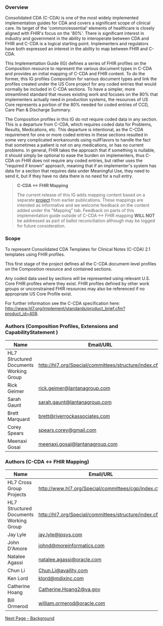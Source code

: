 ### Overview

Consolidated CDA (C-CDA) is one of the most widely implemented implementation guides for CDA and covers a significant scope of clinical care. Its target of the 'common/essential' elements of healthcare is closely aligned with FHIR's focus on the '80%'. There is significant interest in industry and government in the ability to interoperate between CDA and FHIR and C-CDA is a logical starting point. Implementers and regulators have both expressed an interest in the ability to map between FHIR and C-CDA.

This Implementation Guide (IG) defines a series of FHIR profiles on the Composition resource to represent the various document types in C-CDA and provides an initial mapping of C-CDA and FHIR content. To do the former, this IG profiles Composition for various document types and link the profiles created under the US Core project for any coded entries that would normally be included in C-CDA sections. To have a simpler, more streamlined standard that reuses existing work and focuses on the 80% that implementers actually need in production systems, the resources of US Core represents a portion of the 80% needed for coded entries of CCD, Care Plan & Discharge Summary.

The Composition profiles in this IG do not require coded data in any section. This is a departure from C-CDA, which requires coded data for Problems, Results, Medications, etc. This departure is intentional, as the C-CDA requirement for one or more coded entries in these sections resulted in some very complicated workarounds using nullFlavors to handle the fact that sometimes a patient is not on any medications, or has no current problems. In general, FHIR takes the approach that if something is nullable, it should simply be optional to ease the burden on implementers, thus C-CDA on FHIR does not require any coded entries, but rather uses the "required if known" approach, meaning that if an implementer's system has data for a section that requires data under Meaningful Use, they need to send it, but if they have no data there is no need for a null entry.

<div xmlns="http://www.w3.org/1999/xhtml" xmlns:xsi="http://www.w3.org/2001/XMLSchema-instance">
	<blockquote class="stu-note">
		<b>C-CDA ↔ FHIR Mapping</b>
		<p>The current release of this IG adds mapping content based on a separate <a href="https://jira.hl7.org/browse/PSS-1811">project</a> from earlier publications. These mappings are intended as informative and we welcome feedback on the content added under the "Mapping" tab. Feedback on parts of this implementation guide outside of C-CDA ↔ FHIR mapping <b>WILL NOT</b> be addressed as part of ballot reconciliation although may be logged for future consideration.</p>
	</blockquote>
</div>

### Scope

To represent Consolidated CDA Templates for Clinical Notes (C-CDA) 2.1 templates using FHIR profiles.

This first stage of the project defines all the C-CDA document-level profiles on the Composition resource and contained sections.

Any coded data used by sections will be represented using relevant U.S. Core FHIR profiles where they exist. FHIR profiles defined by other work groups or unconstrained FHIR resources may also be referenced if no appropriate US Core Profile exist.

For further information see the C-CDA specification here: http://www.hl7.org/implement/standards/product_brief.cfm?product_id=408.



### Authors (Composition Profiles, Extensions and CapabilityStatement )

<table>
<thead>
<tr>
<th>Name</th>
<th>Email/URL</th>
</tr>
</thead>
<tbody>
<tr>
<td>HL7 Structured Documents Working Group</td>
<td><a href="http://hl7.org/Special/committees/structure/index.cfm" target="_new">http://hl7.org/Special/committees/structure/index.cfm</a></td>
</tr>
<tr>
<td>Rick Geimer</td>
<td><a href="mailto:rick.geimer@lantanagroup.com">rick.geimer@lantanagroup.com</a></td>
</tr>
<tr>
<td>Sarah Gaunt</td>
<td><a href="mailto:sarah.gaunt@lantanagroup.com">sarah.gaunt@lantanagroup.com</a></td>
</tr>
<tr>
<td>Brett Marquard</td>
<td><a href="mailto:brett@riverrockassociates.com">brett@riverrockassociates.com</a></td>
</tr>
<tr>
<td>Corey Spears</td>
<td><a href="mailto:spears.corey@gmail.com">spears.corey@gmail.com</a></td>
</tr>
<tr>
<td>Meenaxi Gosai</td>
<td><a href="mailto:meenaxi.gosai@lantanagroup.com">meenaxi.gosai@lantanagroup.com</a></td>
</tr>
</tbody>
</table>

### Authors (C-CDA ↔ FHIR Mapping)

<table>
<thead>
<tr>
<th>Name</th>
<th>Email/URL</th>
</tr>
</thead>
<tbody>
<tr>
<td>HL7 Cross Group Projects</td>
<td><a href="http://hl7.org/Special/committees/cgp/index.cfm" target="_new">http://www.hl7.org/Special/committees/cgp/index.cfm</a></td>
</tr>
<tr>
<td>HL7 Structured Documents Working Group</td>
<td><a href="http://hl7.org/Special/committees/structure/index.cfm" target="_new">http://hl7.org/Special/committees/structure/index.cfm</a></td>
</tr>
<tr>
<td>Jay Lyle</td>
<td><a href="mailto:jay.lyle@jpsys.com">jay.lyle@jpsys.com</a></td>
</tr>
<tr>
<td>John D'Amore</td>
<td><a href="mailto:johnd@moreinformatics.com">johnd@moreinformatics.com</a></td>
</tr>
<tr>
<td>Natalee Agassi</td>
<td><a href="mailto:natalee.agassi@oracle.com">natalee.agassi@oracle.com</a></td>
</tr>
<tr>
<td>Chun Li</td>
<td><a href="mailto:Chun.Li@availity.com">Chun.Li@availity.com</a></td>
</tr>
<tr>
<td>Ken Lord</td>
<td><a href="mailto:klord@mdixinc.com">klord@mdixinc.com</a></td>
</tr>
<tr>
<td>Catherine Hoang</td>
<td><a href="mailto:Catherine.Hoang2@va.gov">Catherine.Hoang2@va.gov</a></td>
</tr>
<tr>
<td>Bill Ormerod</td>
<td><a href="mailto:william.ormerod@oracle.com">william.ormerod@oracle.com</a></td>
</tr>

</tbody>
</table>



[Next Page - Background](background.html)
